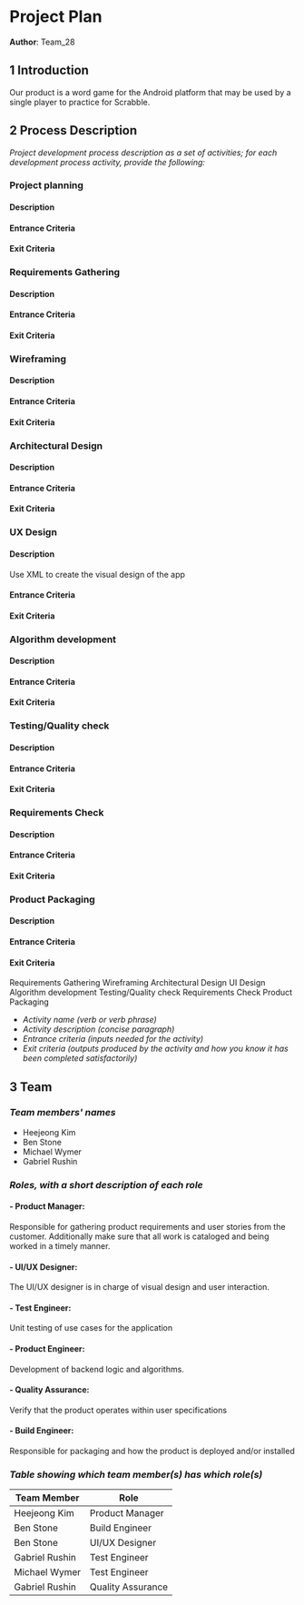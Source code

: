 # Project Plan

**Author**: Team_28

## 1 Introduction

Our product is a word game for the Android platform that may be used by a single player to practice for Scrabble.  


## 2 Process Description

*Project development process description as a set of activities; for each development process activity, provide the following:*

### Project planning

#### Description

#### Entrance Criteria

#### Exit Criteria
 
### Requirements Gathering

#### Description 

#### Entrance Criteria 

#### Exit Criteria 

### Wireframing 

#### Description 

#### Entrance Criteria 

#### Exit Criteria 

### Architectural Design

#### Description 

#### Entrance Criteria 

#### Exit Criteria 

### UX Design


#### Description
Use XML to create the visual design of the app

#### Entrance Criteria

#### Exit Criteria

### Algorithm development

#### Description 

#### Entrance Criteria 

#### Exit Criteria 

### Testing/Quality check 

#### Description 

#### Entrance Criteria 

#### Exit Criteria 

### Requirements Check

#### Description 

#### Entrance Criteria 

#### Exit Criteria 

### Product Packaging

#### Description 

#### Entrance Criteria 

#### Exit Criteria 

Requirements Gathering
Wireframing
Architectural Design
UI Design
Algorithm development
Testing/Quality check 
Requirements Check
Product Packaging


- *Activity name (verb or verb phrase)*
- *Activity description (concise paragraph)*
- *Entrance criteria (inputs needed for the activity)*
- *Exit criteria (outputs produced by the activity and how you know it has been completed satisfactorily)*

## 3 Team

### *Team members' names*
- Heejeong Kim
- Ben Stone
- Michael Wymer
- Gabriel Rushin

### *Roles, with a short description of each role*
#### - Product Manager: 
Responsible for gathering product requirements and user stories from the customer. Additionally make sure that all work is cataloged and being worked in a timely manner.
#### - UI/UX Designer: 
The UI/UX designer is in charge of visual design and user interaction.
#### - Test Engineer: 
Unit testing of use cases for the application 
#### - Product Engineer: 
Development of backend logic and algorithms.
#### - Quality Assurance: 
Verify that the product operates within user specifications
#### - Build Engineer: 
Responsible for packaging and how the product is deployed and/or installed

### *Table showing which team member(s) has which role(s)*

| Team Member | Role |
| ----------- | ---- |
| Heejeong Kim | Product Manager |
| Ben Stone | Build Engineer |
| Ben Stone | UI/UX Designer |
| Gabriel Rushin | Test Engineer |
| Michael Wymer | Test Engineer |
| Gabriel Rushin | Quality Assurance |

